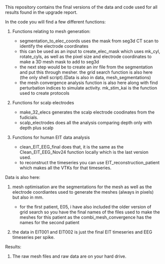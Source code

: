 This repository contains the final versions of the data and code used for all results found in the upgrade report. 

In the code you will find a few different functions: 

1) Functions relating to mesh generation:

   - segmentation_to_elec_coords uses the mask from seg3d CT scan to identify the electrode coordinates
   - this can be used as an input to create_elec_mask which uses mk_cyl, rotate_cyls, as well as the pixel size and electrode coordinates to make a 3D mesh mask to add to seg3d
   - the next step would be to create an inr file from the segmentation and put this through mesher. the grid search function is also here (the only shell script).(Data is also in data, mesh_segmentations) 
   - the mesh convergence analysis function is also here along with find perturbation indices to simulate activity. mk_stim_kai is the function used to create protocols

2) Functions for scalp electrodes 
   - make_32_elecs generates the scalp electrode coodinates from the fudicials.
   - scalp_electrodes does all the analysis comparing depth only with depth plus scalp

3) Functions for human EIT data analysis
   - clean_EIT_EEG_final does that, it is the same as the Clean_EIT_EEG_Nov24 function locally which is the last version used.
   - to reconstruct the timeseries you can use EIT_reconstruction_patient which makes all the VTKs for that timeseries.

Data is also here:

1) mesh optimisation are the segmentations for the mesh as well as the electrode coordiantes used to generate the meshes (always in pixels) but also in mm.
   - for the first patient, E05, i have also included the older version of grid search so you have the final names of the files used to make the meshes for this patient as the combi_mesh_convergence
     has the names for the second patient

2) the data in EIT001 and EIT002 is just the final EIT timeseries and EEG timeseries per spike.

Results: 
1) The raw mesh files and raw data are on your hard drive. 
